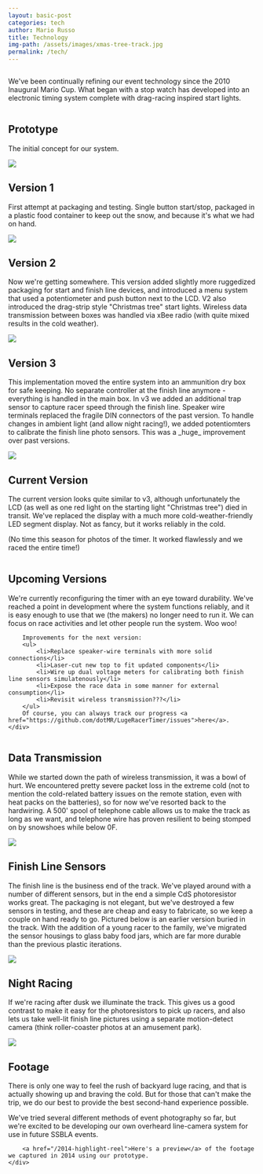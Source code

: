 ```yaml
---
layout: basic-post
categories: tech
author: Mario Russo
title: Technology
img-path: /assets/images/xmas-tree-track.jpg
permalink: /tech/
---
```


<div class="row">
	<div class="full column">
		<p>We've been continually refining our event technology since the 2010 Inaugural Mario Cup. What began with a stop watch has developed into an electronic timing system complete with drag-racing inspired start lights.</p>
	</div>
</div>

<!-- more -->

<div class="row">
	<div class="two-thirds column">
		<div class="underline-heading">
			<h2>Prototype</h2>
		</div>
		<p>The initial concept for our system.</p>
		<img src='/assets/images/timer-unboxed.jpg'/>
	</div>
</div>

<div class="row">
	<div class="two-thirds column">
		<div class="underline-heading">
			<h2>Version 1</h2>
		</div>
		<p>First attempt at packaging and testing. Single button start/stop, packaged in a plastic food container to keep out the snow, and because it's what we had on hand.</p>
		<img src='/assets/images/timer-v1.jpg'/>
	</div>
</div>

<div class="row">
	<div class="two-thirds column">
		<div class="underline-heading">
			<h2>Version 2</h2>
		</div>
		<p>Now we're getting somewhere. This version added slightly more ruggedized packaging for start and finish line devices, and introduced a menu system that used a potentiometer and push button next to the LCD. V2 also introduced the drag-strip style "Christmas tree" start lights. Wireless data transmission between boxes was handled via xBee radio (with quite mixed results in the cold weather).</p>
		<img src='/assets/images/timer-v2-all.jpg'/>
	</div>
</div>

<div class="row">
	<div class="two-thirds column">
		<div class="underline-heading">
			<h2>Version 3</h2>
		</div>
		<p>This implementation moved the entire system into an ammunition dry box for safe keeping. No separate controller at the finish line anymore - everything is handled in the main box. In v3 we added an additional trap sensor to capture racer speed through the finish line. Speaker wire terminals replaced the fragile DIN connectors of the past version. To handle changes in ambient light (and allow night racing!), we added potentiomters to calibrate the finish line photo sensors. This was a _huge_ improvement over past versions.</p>
		<img src='/assets/images/timer-v3-detail.jpg'/>
	</div>
</div>

<div class="row">
	<div class="two-thirds column">
		<div class="underline-heading">
			<h2>Current Version</h2>
		</div>
		<p>The current version looks quite similar to v3, although unfortunately the LCD (as well as one red light on the starting light "Christmas tree") died in transit. We've replaced the display with a much more cold-weather-friendly LED segment display. Not as fancy, but it works reliably in the cold.</p>
		<p>(No time this season for photos of the timer. It worked flawlessly and we raced the entire time!)</p>
	</div>
</div>

<div class="row">
	<div class="two-thirds column">
		<div class="underline-heading">
			<h2>Upcoming Versions</h2>
		</div>
		<p>We're currently reconfiguring the timer with an eye toward durability. We've reached a point in development where the system functions reliably, and it is easy enough to use that we (the makers) no longer need to run it. We can focus on race activities and let other people run the system. Woo woo!</p>

		Improvements for the next version:
		<ul>
			<li>Replace speaker-wire terminals with more solid connections</li>
			<li>Laser-cut new top to fit updated components</li>
			<li>Wire up dual voltage meters for calibrating both finish line sensors simulatenously</li>
			<li>Expose the race data in some manner for external consumption</li>
			<li>Revisit wireless transmission???</li>
		</ul>
		Of course, you can always track our progress <a href="https://github.com/dotMR/LugeRacerTimer/issues">here</a>.
	</div>
</div>

<div class="row">
	<div class="two-thirds column">
		<div class="underline-heading">
			<h2>Data Transmission</h2>
		</div>
		<p>While we started down the path of wireless transmission, it was a bowl of hurt. We encountered pretty severe packet loss in the extreme cold (not to mention the cold-related battery issues on the remote station, even with heat packs on the batteries), so for now we've resorted back to the hardwiring. A 500' spool of telephone cable allows us to make the track as long as we want, and telephone wire has proven resilient to being stomped on by snowshoes while below 0F.</p>
		<img src='/assets/images/sensor-wires.jpg'/>
	</div>
</div>

<div class="row">
	<div class="two-thirds column">
		<div class="underline-heading">
			<h2>Finish Line Sensors</h2>
		</div>
		<p>The finish line is the business end of the track. We've played around with a number of different sensors, but in the end a simple CdS photoresistor works great. The packaging is not elegant, but we've destroyed a few sensors in testing, and these are cheap and easy to fabricate, so we keep a couple on hand ready to go. Pictured below is an earlier version buried in the track. With the addition of a young racer to the family, we've migrated the sensor housings to glass baby food jars, which are far more durable than the previous plastic iterations.</p>
		<img src='/assets/images/sensor-detail.jpg'/>
	</div>
</div>

<div class="row">
	<div class="two-thirds column">
		<div class="underline-heading">
			<h2>Night Racing</h2>
		</div>
		<p>If we're racing after dusk we illuminate the track. This gives us a good contrast to make it easy for the photoresistors to pick up racers, and also lets us take well-lit finish line pictures using a separate motion-detect camera (think roller-coaster photos at an amusement park).</p>
		<img src='/assets/images/sensor-install.jpg'/>
	</div>
</div>

<div class="row">
	<div class="two-thirds column">
		<div class="underline-heading">
			<h2>Footage</h2>
		</div>
		<p>There is only one way to feel the rush of backyard luge racing, and that is actually showing up and braving the cold. But for those that can't make the trip, we do our best to provide the best second-hand experience possible.</p>
		<p>We've tried several different methods of event photography so far, but we're excited to be developing our own overheard line-camera system for use in future SSBLA events.</p>

		<a href="/2014-highlight-reel">Here's a preview</a> of the footage we captured in 2014 using our prototype.
	</div>
</div>
